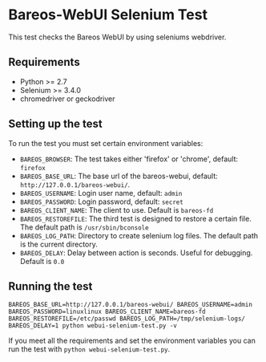# Bareos-WebUI Selenium Test

This test checks the Bareos WebUI by using seleniums webdriver.

## Requirements

  * Python >= 2.7
  * Selenium >= 3.4.0
  * chromedriver or geckodriver

## Setting up the test

To run the test you must set certain environment variables:

 * `BAREOS_BROWSER`: The test takes either 'firefox' or 'chrome', default: `firefox`
 * `BAREOS_BASE_URL`: The base url of the bareos-webui, default: `http://127.0.0.1/bareos-webui/`.
 * `BAREOS_USERNAME`: Login user name, default: `admin`
 * `BAREOS_PASSWORD`: Login password, default: `secret`
 * `BAREOS_CLIENT_NAME`: The client to use. Default is `bareos-fd`
 * `BAREOS_RESTOREFILE`: The third test is designed to restore a certain file. The default path is `/usr/sbin/bconsole`
 * `BAREOS_LOG_PATH`: Directory to create selenium log files. The default path is the current directory.
 * `BAREOS_DELAY`: Delay between action is seconds. Useful for debugging. Default is `0.0`

## Running the test

`
BAREOS_BASE_URL=http://127.0.0.1/bareos-webui/
BAREOS_USERNAME=admin
BAREOS_PASSWORD=linuxlinux
BAREOS_CLIENT_NAME=bareos-fd
BAREOS_RESTOREFILE=/etc/passwd
BAREOS_LOG_PATH=/tmp/selenium-logs/
BAREOS_DELAY=1
python webui-selenium-test.py -v
`

If you meet all the requirements and set the environment variables you can run the test with `python webui-selenium-test.py`.

